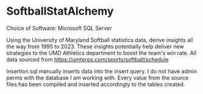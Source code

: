 # SoftballStatAlchemy
Choice of Software: Microsoft SQL Server

Using the University of Maryland Softball statistics data, derive insights all the way from 1995 to 2023. 
These insights potentially help deliver new strategies to the UMD Athletics department to boost the team's win rate.
All data sourced from https://umterps.com/sports/softball/schedule

Insertion.sql manually inserts data into the insert query. I do not have admin perms with the database I am working with. Every value from the source files has been compiled and inserted accordingly to the tables created.

